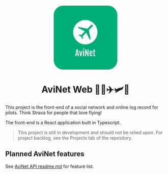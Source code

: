 <p align="center">
  <a href="https://github.com/frdwhite24/avinet-back">
    <img src="assets/avinet_logo_rounded_edges.png" width=200>
  </a>
  <h1 align="center">AviNet Web 🧑‍✈️✈️🛩️🚁</h1>
</p>

This project is the front-end of a social network and online log record for
pilots. Think Strava for people that love flying!

The front-end is a React application built in Typescript.

> This project is still in development and should not be relied upon. For
> project backlog, see the Projects tab of the repository.

## Planned AviNet features

See [AviNet API readme.md](https://github.com/frdwhite24/avinet-api/blob/main/README.md)
for feature list.
